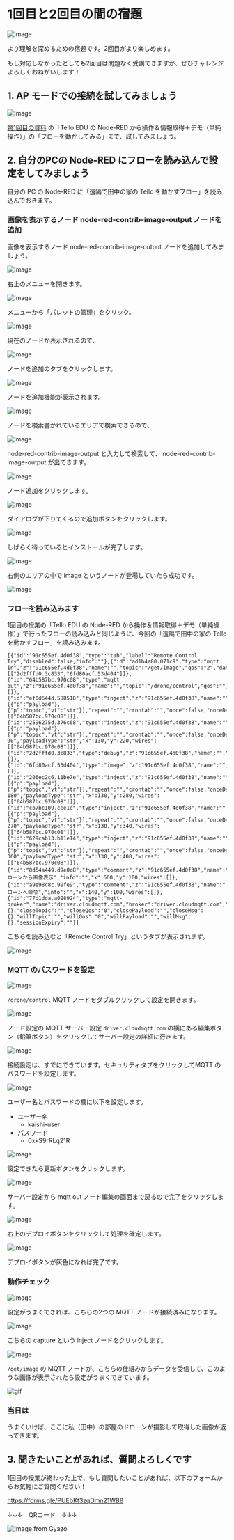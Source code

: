 # 1回目と2回目の間の宿題

![image](https://i.gyazo.com/8c395ddad36d9064e670af17868640a5.png)

より理解を深めるための宿題です。2回目がより楽しめます。

もし対応しなかったとしても2回目は問題なく受講できますが、ぜひチャレンジよろしくおねがいします！

## 1. AP モードでの接続を試してみましょう

![image](https://i.gyazo.com/36b6425469e2ef18be5f42f39807e573.png)

[第1回目の資料](chapter-01-01.md) の「Tello EDU の Node-RED から操作＆情報取得＋デモ（単純操作）」の「フローを動かしてみる」まで、試してみましょう。

## 2. 自分のPCの Node-RED にフローを読み込んで設定をしてみましょう

自分の PC の Node-RED に「遠隔で田中の家の Tello を動かすフロー」を読み込んでおきます。

### 画像を表示するノード node-red-contrib-image-output ノードを追加

画像を表示するノード node-red-contrib-image-output ノードを追加してみましょう。

![image](https://i.gyazo.com/2271eff3f05b9ba38e50d6e820dd27df.png)

右上のメニューを開きます。

![image](https://i.gyazo.com/b8db5a749429272b6235a0ecffdc11d6.png)

メニューから「パレットの管理」をクリック。

![image](https://i.gyazo.com/e2925fe3a3d0d91f090781899084dd36.png)

現在のノードが表示されるので、

![image](https://i.gyazo.com/fb7c3f5177824037c5a14905f6d0bb94.png)

ノードを追加のタブをクリックします。

![image](https://i.gyazo.com/417aebe2e3b97171e91678537f8b6246.png)

ノードを追加機能が表示されます。

![image](https://i.gyazo.com/fe0db25502255250ea5923575af72034.png)

ノードを検索書かれているエリアで検索できるので、

![image](https://i.gyazo.com/fb02568bbd1e757da835b91938c3d861.png)

node-red-contrib-image-output と入力して検索して、 node-red-contrib-image-output が出てきます。

![image](https://i.gyazo.com/e0828f744d38cc58f8daf935f7871e96.png)

ノード追加をクリックします。

![image](https://i.gyazo.com/090675c4500e96afbbe138ab41077311.png)

ダイアログが下りてくるので追加ボタンをクリックします。

![image](https://i.gyazo.com/45e03adcb75df2e225b22d8fa821624f.png)

しばらく待っているとインストールが完了します。

![image](https://i.gyazo.com/c6f1867b4aecd7cc5a022034409bebf8.png)

右側のエリアの中で image というノードが登場していたら成功です。

![image](https://i.gyazo.com/e887b76943d9deacc130400a9172c5c9.png)

### フローを読み込みます

1回目の授業の「Tello EDU の Node-RED から操作＆情報取得＋デモ（単純操作）」で行ったフローの読み込みと同じように、今回の「遠隔で田中の家の Tello を動かすフロー」を読み込みます。

```
[{"id":"91c655ef.4d0f38","type":"tab","label":"Remote Control Try","disabled":false,"info":""},{"id":"ad1b4e80.071c9","type":"mqtt in","z":"91c655ef.4d0f38","name":"","topic":"/get/image","qos":"2","datatype":"auto","broker":"77d1dda.a028924","nl":false,"rap":true,"rh":0,"x":620,"y":160,"wires":[["2d2fffd0.3c833","6fd80acf.53d404"]]},{"id":"64b587bc.970c08","type":"mqtt out","z":"91c655ef.4d0f38","name":"","topic":"/drone/control","qos":"","retain":"","respTopic":"","contentType":"","userProps":"","correl":"","expiry":"","broker":"77d1dda.a028924","x":440,"y":280,"wires":[]},{"id":"ef0d644d.588518","type":"inject","z":"91c655ef.4d0f38","name":"","props":[{"p":"payload"},{"p":"topic","vt":"str"}],"repeat":"","crontab":"","once":false,"onceDelay":0.1,"topic":"","payload":"capture","payloadType":"str","x":130,"y":160,"wires":[["64b587bc.970c08"]]},{"id":"2596275d.376c68","type":"inject","z":"91c655ef.4d0f38","name":"","props":[{"p":"payload"},{"p":"topic","vt":"str"}],"repeat":"","crontab":"","once":false,"onceDelay":0.1,"topic":"","payload":"cw 90","payloadType":"str","x":130,"y":220,"wires":[["64b587bc.970c08"]]},{"id":"2d2fffd0.3c833","type":"debug","z":"91c655ef.4d0f38","name":"","active":true,"tosidebar":true,"console":false,"tostatus":false,"complete":"false","statusVal":"","statusType":"auto","x":930,"y":160,"wires":[]},{"id":"6fd80acf.53d404","type":"image","z":"91c655ef.4d0f38","name":"","width":"320","data":"payload","dataType":"msg","thumbnail":false,"active":true,"pass":false,"outputs":0,"x":940,"y":220,"wires":[]},{"id":"206ec2c6.11be7e","type":"inject","z":"91c655ef.4d0f38","name":"","props":[{"p":"payload"},{"p":"topic","vt":"str"}],"repeat":"","crontab":"","once":false,"onceDelay":0.1,"topic":"","payload":"cw 180","payloadType":"str","x":130,"y":280,"wires":[["64b587bc.970c08"]]},{"id":"cb7bc109.cee1e","type":"inject","z":"91c655ef.4d0f38","name":"","props":[{"p":"payload"},{"p":"topic","vt":"str"}],"repeat":"","crontab":"","once":false,"onceDelay":0.1,"topic":"","payload":"cw 270","payloadType":"str","x":130,"y":340,"wires":[["64b587bc.970c08"]]},{"id":"629cab13.b11e14","type":"inject","z":"91c655ef.4d0f38","name":"","props":[{"p":"payload"},{"p":"topic","vt":"str"}],"repeat":"","crontab":"","once":false,"onceDelay":0.1,"topic":"","payload":"cw 360","payloadType":"str","x":130,"y":400,"wires":[["64b587bc.970c08"]]},{"id":"8d54a449.d9e0c8","type":"comment","z":"91c655ef.4d0f38","name":"ドローンから画像表示","info":"","x":660,"y":100,"wires":[]},{"id":"a9e98c8c.99fe9","type":"comment","z":"91c655ef.4d0f38","name":"ドローンへ命令","info":"","x":140,"y":100,"wires":[]},{"id":"77d1dda.a028924","type":"mqtt-broker","name":"driver.cloudmqtt.com","broker":"driver.cloudmqtt.com","port":"18715","clientid":"","usetls":false,"protocolVersion":"4","keepalive":"60","cleansession":true,"birthTopic":"","birthQos":"0","birthPayload":"","birthMsg":{},"closeTopic":"","closeQos":"0","closePayload":"","closeMsg":{},"willTopic":"","willQos":"0","willPayload":"","willMsg":{},"sessionExpiry":""}]
```

こちらを読み込むと「Remote Control Try」というタブが表示されます。

![image](https://i.gyazo.com/93deeb9c3a91787a677512e6be029e4f.png)

### MQTT のパスワードを設定

![image](https://i.gyazo.com/0725f7ac25da17df04a76af9a03a1213.png)

`/drone/control` MQTT ノードをダブルクリックして設定を開きます。

![image](https://i.gyazo.com/8e5cf1a28ac568a328864d914e9dfeee.png)

ノード設定の MQTT サーバー設定 `driver.cloudmqtt.com` の横にある編集ボタン（鉛筆ボタン）をクリックしてサーバー設定の詳細に行きます。

![image](https://i.gyazo.com/5e987cbc6530d4802ed66298344ada53.png)

接続設定は、すでにできています。セキュリティタブをクリックしてMQTT のパスワードを設定します。

![image](https://i.gyazo.com/ec75ea10272206180a8cf3587bb0fe34.png)

ユーザー名とパスワードの欄に以下を設定します。

* ユーザー名
  * kaishi-user
* パスワード
  * 0xkS9rRLq21R

![image](https://i.gyazo.com/f829c34cdca7adc4742264aa77110402.png)

設定できたら更新ボタンをクリックします。

![image](https://i.gyazo.com/60f937aef42ea1b0468a53ba6ca8b4e3.png)

サーバー設定から mqtt out ノード編集の画面まで戻るので完了をクリックします。

![image](https://i.gyazo.com/b0a3c835751a08c13a96f9b1a804c839.png)

右上のデプロイボタンをクリックして処理を確定します。

![image](https://i.gyazo.com/b1aa332b07a060aa22e972896f3a2fbf.png)

デプロイボタンが灰色になれば完了です。

### 動作チェック

![image](https://i.gyazo.com/7d5057eb4c2ec2adde9e591ebd1c5105.png)

設定がうまくできれば、こちらの2つの MQTT ノードが接続済みになります。

![image](https://i.gyazo.com/e8e384be7880d313799ef4bc02539edf.png)

こちらの capture という inject ノードをクリックします。

![image](https://i.gyazo.com/0d378842d30aadecde2b9197d3da6ca5.png)

`/get/image` の MQTT ノードが、こちらの仕組みからデータを受信して、このような画像が表示されたら設定がうまくできています。

![gif](https://i.gyazo.com/b544b0d7c731aafad3175cdd09a881ff.gif)

### 当日は

うまくいけば、ここに私（田中）の部屋のドローンが撮影して取得した画像が返ってきます。

## 3. 聞きたいことがあれば、質問よろしくです

1回目の授業が終わった上で、もし質問したいことがあれば、以下のフォームからお気軽にご質問ください！

https://forms.gle/PUEbKt3zqDmn21WB8

↓↓↓　QRコード　↓↓↓

![Image from Gyazo](https://i.gyazo.com/cd06539f7a4d6dad2a62e553e8461060.png)
